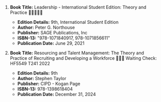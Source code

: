 1. **Book Title:** Leadership - International Student Edition: Theory and Practice 🚨🚨🚨🚨🚨
   - **Edition Details:** 9th, International Student Edition  
   - **Author:** Peter G. Northouse  
   - **Publisher:** SAGE Publications, Inc  
   - **ISBN-13:** "978-1071840917, 978-1071856611"  
   - **Publication Date:** June 29, 2021

2. **Book Title:** Resourcing and Talent Management: The Theory and Practice of Recruiting and Developing a Workforce  📒🔐🚫 Waiting Check: HF5549 T241 2022
   - **Edition Details:** 9th  
   - **Author:** Stephen Taylor  
   - **Publisher:** CIPD - Kogan Page  
   - **ISBN-13:** 978-1398618404  
   - **Publication Date:** December 31, 2024
